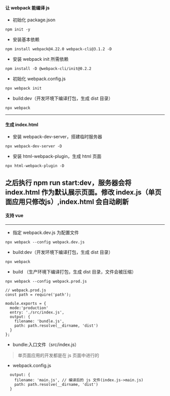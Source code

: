 #### 让 webpack 能编译 js
* 初始化 package.json
```
npm init -y
```
* 安装基本依赖
```
npm install webpack@4.22.0 webpack-cli@3.1.2 -D
```
* 安装 webpack init 所需依赖 
```
npm install -D @webpack-cli/init@0.2.2
```
* 初始化 webpack.config.js
```
npx webpack init
```
* build:dev（开发环境下编译打包，生成 dist 目录）
```
npx webpack
```

---
#### 生成 index.html
* 安装 webpack-dev-server，搭建临时服务器
```
npx webpack-dev-server -D
```
* 安装 html-webpack-plugin，生成 html 页面
```
npx html-webpack-plugin -D
```
之后执行 npm run start:dev，服务器会将 index.html 作为默认展示页面。修改 index.js（单页面应用只修改js）,index.html 会自动刷新
---

#### 支持 vue






---
* 指定 webpack.dev.js 为配置文件
```
npx webpack --config webpack.dev.js
```
* build:dev（开发环境下编译打包，生成 dist 目录）
```
npx webpack
```
* build （生产环境下编译打包，生成 dist 目录，文件会被压缩）
```
npx webpack --config webpack.prod.js
```
```
// webpack.prod.js
const path = require('path');

module.exports = {
  mode:'production'  
  entry: './src/index.js',
  output: {
    filename: 'bundle.js',
    path: path.resolve(__dirname, 'dist')
  }
};
```
* bundle:入口文件（src/index.js）
> 单页面应用的开发都是在 js 页面中进行的
* webpack.config.js
```
  output: {
    filename: 'main.js', // 编译后的 js 文件(index.js->main.js)
    path: path.resolve(__dirname, 'dist')
  }
```